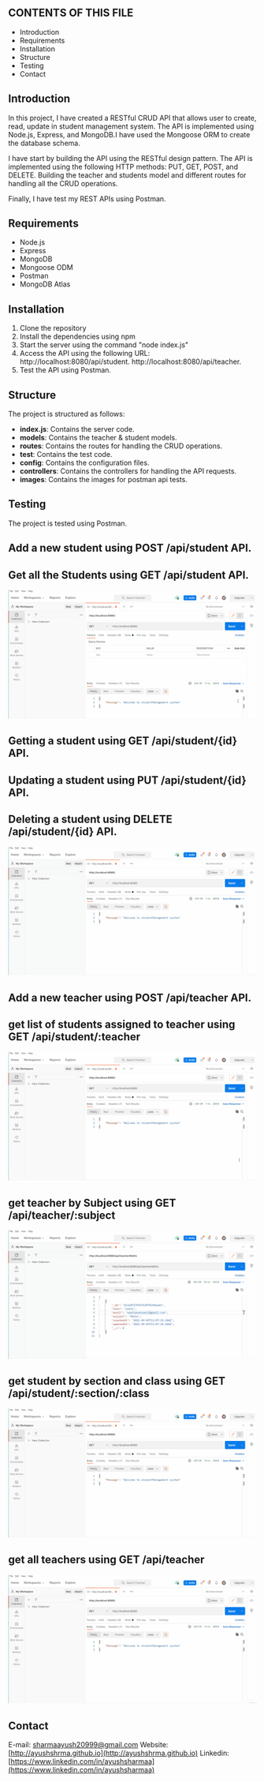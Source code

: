 CONTENTS OF THIS FILE
---------------------

 * Introduction
 * Requirements
 * Installation
 * Structure
 * Testing 
 * Contact

 ## Introduction

 In this project, I have created a RESTful CRUD API that allows user to create, read, update in student management system. The API is implemented using Node.js, Express, and MongoDB.I have used the Mongoose ORM to create the database schema.
 
 I have start by building the API using the RESTful design pattern. The API is implemented using the following HTTP methods: PUT, GET, POST, and DELETE.
 Building the teacher and students model and different routes for handling all the CRUD operations. 
 
 Finally, I have test my REST APIs using Postman. 

 ## Requirements

 * Node.js
 * Express
 * MongoDB
 * Mongoose ODM
 * Postman
 * MongoDB Atlas

 ## Installation

 1. Clone the repository
 2. Install the dependencies using npm
 3. Start the server using the command "node index.js"
 4. Access the API using the following URL:
  http://localhost:8080/api/student.
  http://localhost:8080/api/teacher.
 5. Test the API using Postman.

 ## Structure

 The project is structured as follows:

 * **index.js**: Contains the server code.
 * **models**: Contains the teacher & student models.
 * **routes**: Contains the routes for handling the CRUD operations.
 * **test**: Contains the test code.
 * **config**: Contains the configuration files.
 * **controllers**: Contains the controllers for handling the API requests.
 * **images**: Contains the images for postman api tests.

 ## Testing

 The project is tested using Postman.

## Add a new student using POST /api/student API.
 
 ## Get all the Students using GET /api/student API.
 
 <img   alt="" src="https://raw.githubusercontent.com/ayushshrma/StudentManagement/main/images/postman/Read_students.gif" />
 
## Getting a student using GET /api/student/{id} API.
  
## Updating a student using PUT /api/student/{id} API.
  
## Deleting a student using DELETE /api/student/{id} API.
 
   <img   alt="" src="https://raw.githubusercontent.com/ayushshrma/StudentManagement/main/images/postman/deletestudent.gif" />

## Add a new teacher using POST /api/teacher API.

## get list of students assigned to teacher using GET /api/student/:teacher 

 <img alt="" src="https://raw.githubusercontent.com/ayushshrma/StudentManagement/main/images/postman/Read_studentsbyteacher.gif" />

## get teacher by Subject using GET /api/teacher/:subject

<img  alt="" src="https://raw.githubusercontent.com/ayushshrma/StudentManagement/main/images/postman/Read_teacherbysubject.gif" />

## get student by section and class using GET /api/student/:section/:class

<img   alt="" src="https://raw.githubusercontent.com/ayushshrma/StudentManagement/main/images/postman/Readstudentsbysection.gif" />

## get all teachers using GET /api/teacher

<img   alt="" src="https://raw.githubusercontent.com/ayushshrma/StudentManagement/main/images/postman/Readteacher.gif" />

## Contact
  E-mail: [sharmaayush20999@gmail.com](mailto:sharmaayush20999@gmail.com)
  Website: [http://ayushshrma.github.io](http://ayushshrma.github.io)
  Linkedin: [https://www.linkedin.com/in/ayushsharmaa](https://www.linkedin.com/in/ayushsharmaa)





